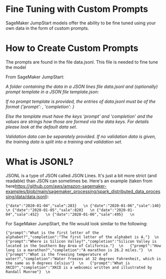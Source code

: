 # Fine Tuning with Custom Prompts

SageMaker JumpStart models offer the ability to be fine tuned using your own data in the form of custom prompts. 

# How to Create Custom Prompts

The prompts are found in the file data.jsonl. This file is needed to fine tune the model

From SageMaker JumpStart:

*A folder containing the data in a JSON lines file data.jsonl and (optionally) prompt template in a JSON file template.json:*

*If no prompt template is provided, the entries of data.jsonl must be of the format {'prompt': <string>, 'completion': <string>}*

*Else the template must have the keys 'prompt' and 'completion' and the values are strings how those are formed via the data keys. For details please look at the default data set.*

*Validation data can be separately provided. If no validation data is given, the training data is split into a training and validation set.*

# What is JSONL?

JSONL is a type of JSON called JSON Lines. It's just a bit more strict (and readable) than JSON can sometimes be. Here's an example (taken from here<https://github.com/aws/amazon-sagemaker-examples/blob/main/sagemaker_processing/spark_distributed_data_processing/data/data.jsonl>):

`
{"date":"2020-01-04","sale":283}   \n
{"date":"2020-01-06","sale":140}   \n
{"date":"2020-01-05","sale":820}   \n
{"date":"2020-01-04","sale":452}   \n
{"date":"2020-01-06","sale":495}   \n
`

For SageMaker JumpStart, the file would look similar to the following:


`
{"prompt":"What is the first letter of the alphabet?","completion":"The first letter of the alphabet is A."}  \n  
{"prompt":"Where is Silicon Valley?","completion":"Silicon Valley is located in the Southern Bay Area of California."}  \n  
{"prompt":"How long is a marathon?","completion":"A marathon is 26.2 miles."}  \n  
{"prompt":"What is the freezing temperature of water?","completion":"Water freezes at 32 degrees Fahrenheit, which is the same as 0 degrees Celsius"}  \n  
{"prompt":"What is XKCD?","completion":"XKCD is a webcomic written and illustrated by Randall Munroe"}  \n  
`
